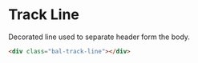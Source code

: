 # Track Line

Decorated line used to separate header form the body.

```html
<div class="bal-track-line"></div>
```
